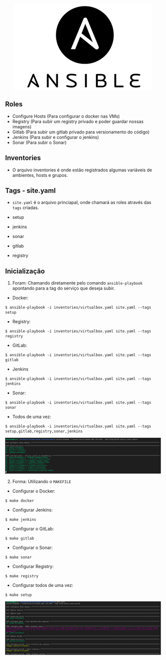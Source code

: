 <p align="center">
  <img alt="Ansible" src="../data/ansible.png">
</p>

## Roles 
- Configure Hosts (Para configurar o docker nas VMs)
- Registry (Para subir um registry privado e poder guardar nossas imagens)
- Gitlab (Para subir um gitlab privado para versionamento do código)
- Jenkins (Para subir e configurar o jenkins)
- Sonar (Para subir o Sonar)

## Inventories
- O arquivo inventories é onde estão registrados algumas variáveis de ambientes, hosts e grupos.

## Tags - site.yaml
- `site.yaml` é o arquivo princiapal, onde chamará as roles através das `tags` criadas.

- setup
- jenkins
- sonar
- gitlab
- registry

## Inicialização 

1. Foram: Chamando diretamente pelo comando `ansible-playbook` apontando para a tag do serviço que deseja subir.

- Docker:

```console
$ ansible-playbook -i inventories/virtualbox.yaml site.yaml --tags setup
```

- Registry:

```console
$ ansible-playbook -i inventories/virtualbox.yaml site.yaml --tags registry
```

- GitLab:

```console
$ ansible-playbook -i inventories/virtualbox.yaml site.yaml --tags gitlab
```

- Jenkins

```console
$ ansible-playbook -i inventories/virtualbox.yaml site.yaml --tags jenkins
```

- Sonar:

```console
$ ansible-playbook -i inventories/virtualbox.yaml site.yaml --tags sonar
```

- Todos de uma vez:

```console
$ ansible-playbook -i inventories/virtualbox.yaml site.yaml --tags setup,gitlab,registry,sonar,jenkins
```

<p align="center">
  <img alt="Playbook" src="../data/playbook-all.png">
</p>


2. Forma: Utilizando o `MAKEFILE`

- Configurar o Docker:
```console
$ make docker
```

- Configurar Jenkins:
```console
$ make jenkins
```

- Configurar o GitLab:
```console
$ make gitlab
```

- Configurar o Sonar:
```console
$ make sonar
```

- Configurar Registry:
```console
$ make registry
```

- Configurar todos de uma vez:
```console
$ make setup
```
<p align="center">
  <img alt="Playbook" src="../data/make-setup.png">
</p>
